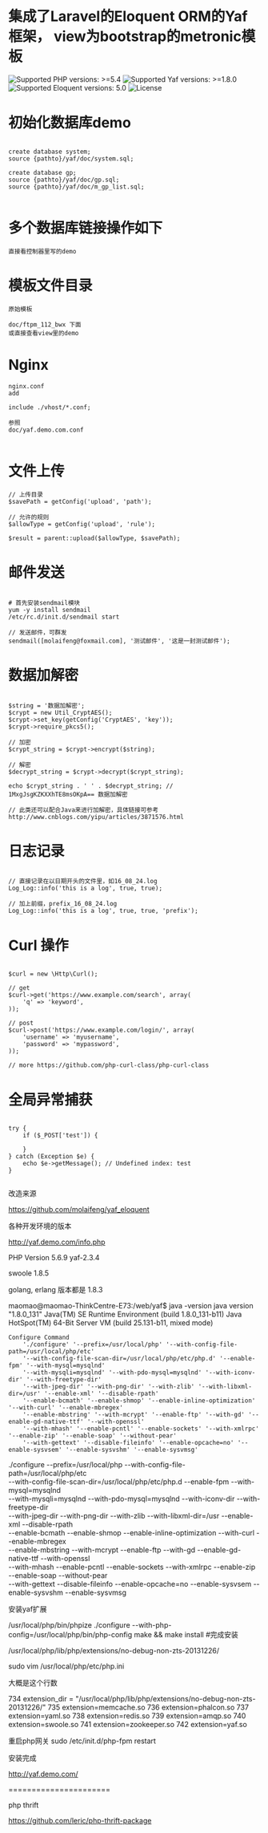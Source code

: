 # 集成了Laravel的Eloquent ORM的Yaf框架， view为bootstrap的metronic模板

![Supported PHP versions: >=5.4](https://img.shields.io/badge/PHP-%3E%3D5.4-blue.svg)
![Supported Yaf versions: >=1.8.0](https://img.shields.io/badge/Yaf-%3E%3D2.3.2-orange.svg)
![Supported Eloquent versions: 5.0](https://img.shields.io/badge/Eloquent-%205.0-green.svg)
![License](https://img.shields.io/badge/license-Apache%202-yellow.svg)

# 初始化数据库demo

```

create database system;
source {pathto}/yaf/doc/system.sql;

create database gp;
source {pathto}/yaf/doc/gp.sql;
source {pathto}/yaf/doc/m_gp_list.sql;


```

# 多个数据库链接操作如下

```
直接看控制器里写的demo

```

# 模板文件目录

```
原始模板

doc/ftpm_112_bwx 下面
或直接查看view里的demo

```

# Nginx

```
nginx.conf 
add 

include ./vhost/*.conf;

参照
doc/yaf.demo.com.conf


```


# 文件上传

```
// 上传目录
$savePath = getConfig('upload', 'path');

// 允许的规则
$allowType = getConfig('upload', 'rule');

$result = parent::upload($allowType, $savePath);
```

# 邮件发送

```

# 首先安装sendmail模块
yum -y install sendmail
/etc/rc.d/init.d/sendmail start

// 发送邮件，可群发
sendmail([molaifeng@foxmail.com], '测试邮件', '这是一封测试邮件');
```

# 数据加解密

```

$string = '数据加解密';
$crypt = new Util_CryptAES();
$crypt->set_key(getConfig('CryptAES', 'key'));
$crypt->require_pkcs5();

// 加密
$crypt_string = $crypt->encrypt($string);

// 解密
$decrypt_string = $crypt->decrypt($crypt_string);

echo $crypt_string . ' ' . $decrypt_string; // 1MxgJsgKZKXXhTE8msOKpA== 数据加解密

// 此类还可以配合Java来进行加解密，具体链接可参考 http://www.cnblogs.com/yipu/articles/3871576.html
```

# 日志记录

```

// 直接记录在以日期开头的文件里，如16_08_24.log
Log_Log::info('this is a log', true, true);

// 加上前缀，prefix_16_08_24.log
Log_Log::info('this is a log', true, true, 'prefix');
```

# Curl 操作

```

$curl = new \Http\Curl();

// get
$curl->get('https://www.example.com/search', array(
    'q' => 'keyword',
));

// post
$curl->post('https://www.example.com/login/', array(
    'username' => 'myusername',
    'password' => 'mypassword',
));

// more https://github.com/php-curl-class/php-curl-class
```

# 全局异常捕获

```

try {
    if ($_POST['test']) {

    }
} catch (Exception $e) {
    echo $e->getMessage(); // Undefined index: test
}


```



改造来源

https://github.com/molaifeng/yaf_eloquent

各种开发环境的版本

http://yaf.demo.com/info.php

PHP Version 5.6.9
yaf-2.3.4

swoole 1.8.5

golang, erlang 版本都是 1.8.3

maomao@maomao-ThinkCentre-E73:/web/yaf$ java -version
java version "1.8.0_131"
Java(TM) SE Runtime Environment (build 1.8.0_131-b11)
Java HotSpot(TM) 64-Bit Server VM (build 25.131-b11, mixed mode)




    Configure Command
        './configure' '--prefix=/usr/local/php' '--with-config-file-path=/usr/local/php/etc'
        '--with-config-file-scan-dir=/usr/local/php/etc/php.d' '--enable-fpm' '--with-mysql=mysqlnd'
        '--with-mysqli=mysqlnd' '--with-pdo-mysql=mysqlnd' '--with-iconv-dir' '--with-freetype-dir'
        '--with-jpeg-dir' '--with-png-dir' '--with-zlib' '--with-libxml-dir=/usr' '--enable-xml' '--disable-rpath'
        '--enable-bcmath' '--enable-shmop' '--enable-inline-optimization' '--with-curl' '--enable-mbregex'
        '--enable-mbstring' '--with-mcrypt' '--enable-ftp' '--with-gd' '--enable-gd-native-ttf' '--with-openssl'
        '--with-mhash' '--enable-pcntl' '--enable-sockets' '--with-xmlrpc' '--enable-zip' '--enable-soap' '--without-pear'
        '--with-gettext' '--disable-fileinfo' '--enable-opcache=no' '--enable-sysvsem' '--enable-sysvshm' '--enable-sysvmsg'



./configure --prefix=/usr/local/php --with-config-file-path=/usr/local/php/etc \
--with-config-file-scan-dir=/usr/local/php/etc/php.d --enable-fpm --with-mysql=mysqlnd \
--with-mysqli=mysqlnd --with-pdo-mysql=mysqlnd --with-iconv-dir --with-freetype-dir \
--with-jpeg-dir --with-png-dir --with-zlib --with-libxml-dir=/usr --enable-xml --disable-rpath \
--enable-bcmath --enable-shmop --enable-inline-optimization --with-curl --enable-mbregex \
--enable-mbstring --with-mcrypt --enable-ftp --with-gd --enable-gd-native-ttf --with-openssl \
--with-mhash --enable-pcntl --enable-sockets --with-xmlrpc --enable-zip --enable-soap --without-pear \
--with-gettext --disable-fileinfo --enable-opcache=no --enable-sysvsem --enable-sysvshm --enable-sysvmsg



安装yaf扩展

/usr/local/php/bin/phpize
./configure --with-php-config=/usr/local/php/bin/php-config
make && make install
#完成安装


/usr/local/php/lib/php/extensions/no-debug-non-zts-20131226/

sudo vim /usr/local/php/etc/php.ini

大概是这个行数

 734 extension_dir = "/usr/local/php/lib/php/extensions/no-debug-non-zts-20131226/"
 735 extension=memcache.so
 736 extension=phalcon.so
 737 extension=yaml.so
 738 extension=redis.so
 739 extension=amqp.so
 740 extension=swoole.so
 741 extension=zookeeper.so
 742 extension=yaf.so

重启php网关
sudo /etc/init.d/php-fpm restart

安装完成


http://yaf.demo.com/



======================

php thrift 

https://github.com/leric/php-thrift-package








